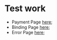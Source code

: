 # Test work

- Payment Page [here](https://thevventus.github.io/mobile_payment_ru/);
- Binding Page [here](https://thevventus.github.io/payment_binding_ru/);
- Error Page [here](https://thevventus.github.io/mobile_errors_ru/);

